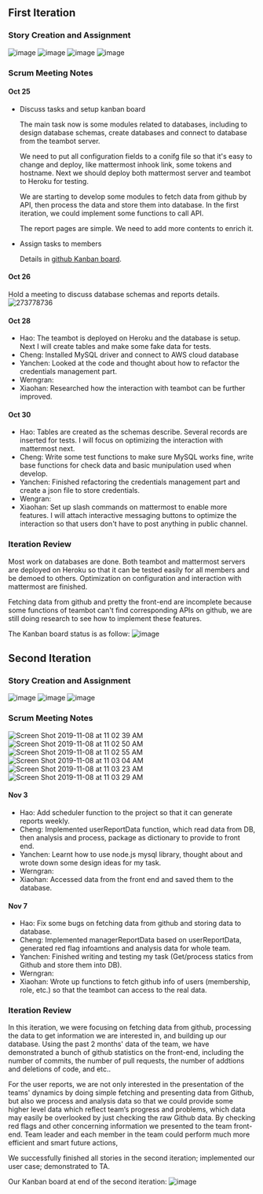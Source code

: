 ## First Iteration
### Story Creation and Assignment
![image](https://media.github.ncsu.edu/user/10593/files/6b7fcb00-ff04-11e9-832d-648322b2337c)
![image](https://media.github.ncsu.edu/user/10593/files/789cba00-ff04-11e9-89c0-6ddd0e756ce9)
![image](https://media.github.ncsu.edu/user/10593/files/82beb880-ff04-11e9-8a57-59d21fff554f)
![image](https://media.github.ncsu.edu/user/10593/files/894d3000-ff04-11e9-95c7-f854b396a0fa)

### Scrum Meeting Notes
#### Oct 25
- Discuss tasks and setup kanban board

  The main task now is some modules related to databases, including to design database schemas, create databases and connect to database from the teambot server.

  We need to put all configuration fields to a conifg file so that it's easy to change and deploy, like mattermost inhook link, some tokens and hostname. Next we should deploy both mattermost server and teambot to Heroku for testing.

  We are starting to develop some modules to fetch data from github by API, then process the data and store them into database. In the first iteration, we could implement some functions to call API.

  The report pages are simple. We need to add more contents to enrich it.

- Assign tasks to members

  Details in [github Kanban board](https://github.ncsu.edu/csc510-fall2019/CSC510-19/projects/1).

#### Oct 26
Hold a meeting to discuss database schemas and reports details.
![273778736](https://media.github.ncsu.edu/user/10593/files/9842db00-ff22-11e9-92f8-b972e58e2d23)

#### Oct 28
- Hao: The teambot is deployed on Heroku and the database is setup. Next I will create tables and make some fake data for tests.
- Cheng: Installed MySQL driver and connect to AWS cloud database
- Yanchen: Looked at the code and thought about how to refactor the credentials management part.
- Werngran:
- Xiaohan: Researched how the interaction with teambot can be further improved.

#### Oct 30
- Hao: Tables are created as the schemas describe. Several records are inserted for tests. I will focus on optimizing the interaction with mattermost next.
- Cheng: Write some test functions to make sure MySQL works fine, write base functions for check data and basic munipulation used when develop. 
- Yanchen: Finished refactoring the credentials management part and create a json file to store credentials.
- Wengran:
- Xiaohan: Set up slash commands on mattermost to enable more features. I will attach interactive messaging buttons to optimize the interaction so that users don't have to post anything in public channel. 

### Iteration Review
  Most work on databases are done. Both teambot and mattermost servers are deployed on Heroku so that it can be tested easily for all members and be demoed to others. Optimization on configuration and interaction with mattermost are finished.

  Fetching data from github and pretty the front-end are incomplete because some functions of teambot can't find corresponding APIs on github, we are still doing research to see how to implement these features.

The Kanban board status is as follow:
![image](https://media.github.ncsu.edu/user/10593/files/caedd300-ff24-11e9-82c1-618640e0ff0c)


## Second Iteration
### Story Creation and Assignment
![image](https://media.github.ncsu.edu/user/14814/files/2aa1f200-0235-11ea-8977-b2a708f55499)
![image](https://media.github.ncsu.edu/user/14814/files/2d044c00-0235-11ea-9a74-6c27ad265bbf)
![image](https://media.github.ncsu.edu/user/14814/files/2e357900-0235-11ea-839d-bb80d83ad762)


### Scrum Meeting Notes
![Screen Shot 2019-11-08 at 11 02 39 AM](https://media.github.ncsu.edu/user/9463/files/8fe7ea00-0219-11ea-9cbb-2bd50633d117)
![Screen Shot 2019-11-08 at 11 02 50 AM](https://media.github.ncsu.edu/user/9463/files/8fe7ea00-0219-11ea-9bcc-b4192d2ad5b9)
![Screen Shot 2019-11-08 at 11 02 55 AM](https://media.github.ncsu.edu/user/9463/files/8fe7ea00-0219-11ea-9f68-2ad9d51bb6a9)
![Screen Shot 2019-11-08 at 11 03 04 AM](https://media.github.ncsu.edu/user/9463/files/8fe7ea00-0219-11ea-8a9f-05c112601ec1)
![Screen Shot 2019-11-08 at 11 03 23 AM](https://media.github.ncsu.edu/user/9463/files/90808080-0219-11ea-868b-dacba8ca6a51)
![Screen Shot 2019-11-08 at 11 03 29 AM](https://media.github.ncsu.edu/user/9463/files/91191700-0219-11ea-9f51-72db309b01be)

#### Nov 3
- Hao: Add scheduler function to the project so that it can generate reports weekly.
- Cheng: Implemented userReportData function, which read data from DB, then analysis and process, package as dictionary to provide to front end.
- Yanchen: Learnt how to use node.js mysql library, thought about and wrote down some design ideas for my task. 
- Werngran:
- Xiaohan: Accessed data from the front end and saved them to the database.
#### Nov 7
- Hao: Fix some bugs on fetching data from github and storing data to database.
- Cheng: Implemented managerReportData based on userReportData, generated red flag infoamtions and analysis data for whole team.
- Yanchen: Finished writing and testing my task (Get/process statics from Github and store them into DB).
- Werngran:
- Xiaohan: Wrote up functions to fetch github info of users (membership, role, etc.) so that the teambot can access to the real data.

### Iteration Review
  In this iteration, we were focusing on fetching data from github, processing the data to get information we are interested in, and building up our database. Using the past 2 months' data of the team, we have demonstrated a bunch of github statistics on the front-end, including the number of commits, the number of pull requests, the number of addtions and deletions of code, and etc.. 
  
  
  For the user reports, we are not only interested in the presentation of the teams' dynamics by doing simple fetching and presenting data from Github, but also we process and analysis data so that we could provide some higher level data which reflect team‘s progress and problems, which data may easily be overlooked by just checking the raw Github data. By checking red flags and other concerning information we presented to the team front-end. Team leader and each member in the team could perform much more efficient and smart future actions,

  We successfully finished all stories in the second iteration; implemented our user case; demonstrated to TA.
  
Our Kanban board at end of the second iteration:
![image](https://media.github.ncsu.edu/user/14814/files/9e43ff00-0235-11ea-98b6-7cf11efaf6d4)
